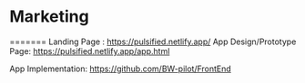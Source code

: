 # Marketing
=======
Landing Page : https://pulsified.netlify.app/
App Design/Prototype Page: https://pulsified.netlify.app/app.html

App Implementation: https://github.com/BW-pilot/FrontEnd


